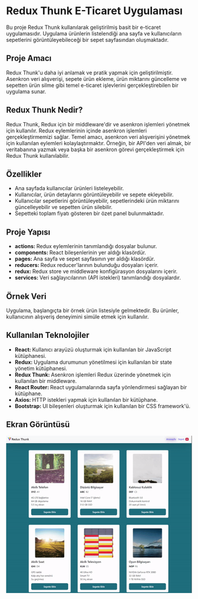 <h1>Redux Thunk E-Ticaret Uygulaması</h1>

Bu proje Redux Thunk kullanılarak geliştirilmiş basit bir e-ticaret uygulamasıdır. Uygulama ürünlerin listelendiği ana sayfa ve kullanıcıların sepetlerini görüntüleyebileceği bir sepet sayfasından oluşmaktadır.


<h2>Proje Amacı</h2>

Redux Thunk'u daha iyi anlamak ve pratik yapmak için geliştirilmiştir. Asenkron veri alışverişi, sepete ürün ekleme, ürün miktarını güncelleme ve sepetten ürün silme gibi temel e-ticaret işlevlerini gerçekleştirebilen bir uygulama sunar.

<h2>Redux Thunk Nedir?</h2>

Redux Thunk, Redux için bir middleware'dir ve asenkron işlemleri yönetmek için kullanılır. Redux eylemlerinin içinde asenkron işlemleri gerçekleştirmemizi sağlar.
Temel amacı, asenkron veri alışverişini yönetmek için kullanılan eylemleri kolaylaştırmaktır. Örneğin, bir API'den veri almak, bir veritabanına yazmak veya başka bir asenkron görevi gerçekleştirmek için Redux Thunk kullanılabilir.


<h2> Özellikler </h2>

<ul>
<li>Ana sayfada kullanıcılar ürünleri listeleyebilir.</li>
<li>Kullanıcılar, ürün detaylarını görüntüleyebilir ve sepete ekleyebilir.</li>
<li>Kullanıcılar sepetlerini görüntüleyebilir, sepetlerindeki ürün miktarını güncelleyebilir ve sepetten ürün silebilir.</li>
<li>Sepetteki toplam fiyatı gösteren bir özet panel bulunmaktadır.</li>
</ul>


<h2> Proje Yapısı </h2>
<ul>
<li><b>actions: </b>Redux eylemlerinin tanımlandığı dosyalar bulunur.</li>
<li><b>components: </b>React bileşenlerinin yer aldığı klasördür.</li>
<li><b>pages: </b>Ana sayfa ve sepet sayfasının yer aldığı klasördür.</li>
<li><b>reducers: </b> Redux reducer'larının bulunduğu dosyaları içerir.</li>
<li><b>redux: </b> Redux store ve middleware konfigürasyon dosyalarını içerir.</li>
<li><b>services: </b>Veri sağlayıcılarının (API istekleri) tanımlandığı dosyalardır.</li>
</ul>


<h2>Örnek Veri</h2>
Uygulama, başlangıçta bir örnek ürün listesiyle gelmektedir. Bu ürünler, kullanıcının alışveriş deneyimini simüle etmek için kullanılır.

<h2> Kullanılan Teknolojiler </h2>
<ul>
<li><b>React: </b>Kullanıcı arayüzü oluşturmak için kullanılan bir JavaScript kütüphanesi.</li>
<li><b>Redux: </b>Uygulama durumunun yönetilmesi için kullanılan bir state yönetim kütüphanesi.</li>
<li><b>Redux Thunk: </b>Asenkron işlemleri Redux üzerinde yönetmek için kullanılan bir middleware.</li>
<li><b>React Router: </b>React uygulamalarında sayfa yönlendirmesi sağlayan bir kütüphane.</li>
<li><b>Axios:  </b>HTTP istekleri yapmak için kullanılan bir kütüphane.</li>
<li><b>Bootstrap: </b>UI bileşenleri oluşturmak için kullanılan bir CSS framework'ü.</li>
</ul>




<h2>Ekran Görüntüsü</h2>

![](./public/ThunkEcommerce.gif)